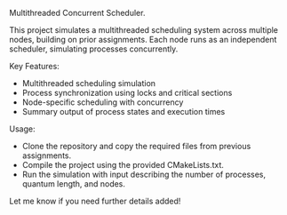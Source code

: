 Multithreaded Concurrent Scheduler. 

This project simulates a multithreaded scheduling system across multiple nodes, building on prior assignments. Each node runs as an independent scheduler, simulating processes concurrently.

Key Features:
 - Multithreaded scheduling simulation
 - Process synchronization using locks and critical sections
 - Node-specific scheduling with concurrency
 - Summary output of process states and execution times

Usage:
 - Clone the repository and copy the required files from previous assignments.
 - Compile the project using the provided CMakeLists.txt.
 - Run the simulation with input describing the number of processes, quantum length, and nodes.

Let me know if you need further details added!
